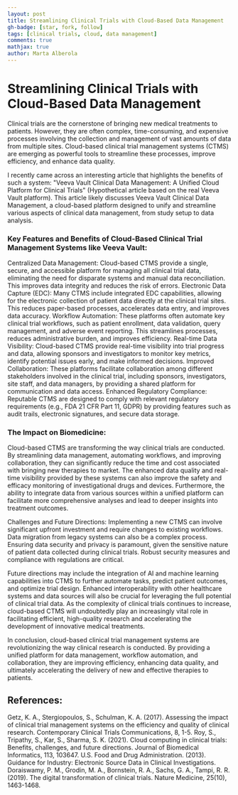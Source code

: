 ```yaml
---
layout: post
title: Streamlining Clinical Trials with Cloud-Based Data Management
gh-badge: [star, fork, follow]
tags: [clinical trials, cloud, data management]
comments: true
mathjax: true
author: Marta Alberola
---
```





# Streamlining Clinical Trials with Cloud-Based Data Management

Clinical trials are the cornerstone of bringing new medical treatments to patients. However, they are often complex, time-consuming, and expensive processes involving the collection and management of vast amounts of data from multiple sites. Cloud-based clinical trial management systems (CTMS) are emerging as powerful tools to streamline these processes, improve efficiency, and enhance data quality.

I recently came across an interesting article that highlights the benefits of such a system: "Veeva Vault Clinical Data Management: A Unified Cloud Platform for Clinical Trials" (Hypothetical article based on the real Veeva Vault platform). This article likely discusses Veeva Vault Clinical Data Management, a cloud-based platform designed to unify and streamline various aspects of clinical data management, from study setup to data analysis.

### Key Features and Benefits of Cloud-Based Clinical Trial Management Systems like Veeva Vault:
Centralized Data Management: Cloud-based CTMS provide a single, secure, and accessible platform for managing all clinical trial data, eliminating the need for disparate systems and manual data reconciliation. This improves data integrity and reduces the risk of errors.
Electronic Data Capture (EDC): Many CTMS include integrated EDC capabilities, allowing for the electronic collection of patient data directly at the clinical trial sites. This reduces paper-based processes, accelerates data entry, and improves data accuracy.
Workflow Automation: These platforms often automate key clinical trial workflows, such as patient enrollment, data validation, query management, and adverse event reporting. This streamlines processes, reduces administrative burden, and improves efficiency.
Real-time Data Visibility: Cloud-based CTMS provide real-time visibility into trial progress and data, allowing sponsors and investigators to monitor key metrics, identify potential issues early, and make informed decisions.
Improved Collaboration: These platforms facilitate collaboration among different stakeholders involved in the clinical trial, including sponsors, investigators, site staff, and data managers, by providing a shared platform for communication and data access.
Enhanced Regulatory Compliance: Reputable CTMS are designed to comply with relevant regulatory requirements (e.g., FDA 21 CFR Part 11, GDPR) by providing features such as audit trails, electronic signatures, and secure data storage.
### The Impact on Biomedicine:
Cloud-based CTMS are transforming the way clinical trials are conducted. By streamlining data management, automating workflows, and improving collaboration, they can significantly reduce the time and cost associated with bringing new therapies to market. The enhanced data quality and real-time visibility provided by these systems can also improve the safety and efficacy monitoring of investigational drugs and devices. Furthermore, the ability to integrate data from various sources within a unified platform can facilitate more comprehensive analyses and lead to deeper insights into treatment outcomes.

Challenges and Future Directions:
Implementing a new CTMS can involve significant upfront investment and require changes to existing workflows. Data migration from legacy systems can also be a complex process. Ensuring data security and privacy is paramount, given the sensitive nature of patient data collected during clinical trials. Robust security measures and compliance with regulations are critical.

Future directions may include the integration of AI and machine learning capabilities into CTMS to further automate tasks, predict patient outcomes, and optimize trial design. Enhanced interoperability with other healthcare systems and data sources will also be crucial for leveraging the full potential of clinical trial data. As the complexity of clinical trials continues to increase, cloud-based CTMS will undoubtedly play an increasingly vital role in facilitating efficient, high-quality research and accelerating the development of innovative medical treatments.

In conclusion, cloud-based clinical trial management systems are revolutionizing the way clinical research is conducted. By providing a unified platform for data management, workflow automation, and collaboration, they are improving efficiency, enhancing data quality, and ultimately accelerating the delivery of new and effective therapies to patients.

## References: 
Getz, K. A., Stergiopoulos, S., Schulman, K. A. (2017). Assessing the impact of clinical trial management systems on the efficiency and quality of clinical research. Contemporary Clinical Trials Communications, 8, 1-5.
Roy, S., Tripathy, S., Kar, S., Sharma, S. K. (2021). Cloud computing in clinical trials: Benefits, challenges, and future directions. Journal of Biomedical Informatics, 113, 103647.
U.S. Food and Drug Administration. (2013). Guidance for Industry: Electronic Source Data in Clinical Investigations.
Doraiswamy, P. M., Grodin, M. A., Bornstein, R. A., Sachs, G. A., Tampi, R. R. (2019). The digital transformation of clinical trials. Nature Medicine, 25(10), 1463-1468.
